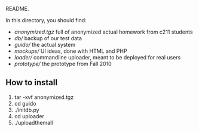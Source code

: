 README.

In this directory, you should find:

* *anonymized.tgz*	full of anonymized actual homework from c211 students
* *db/*		backup of our test data
* *guido/*		the actual system
* *mockups/*	UI ideas, done with HTML and PHP
* *loader/*	commandline uploader, meant to be deployed for real users
* *prototype/* the prototype from Fall 2010

How to install
---------------------

1.  tar -xvf anonymized.tgz
2.  cd guido
3.  ./initdb.py
4.  cd uploader
5.  ./uploadthemall

